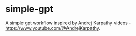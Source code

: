 # simple-gpt
A simple gpt workflow inspired by Andrej Karpathy videos - https://www.youtube.com/@AndrejKarpathy.
